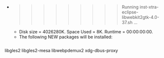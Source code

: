 * >>>>>>>>> Running inst-xtra-eclipse-libwebkit2gtk-4.0-37.sh ...
  * Disk size = 4026280K. Space Used = 8K. Runtime = 00:00:00:00.
  * The following NEW packages will be installed:
  ```bash
libgles2 libgles2-mesa libwebpdemux2 xdg-dbus-proxy
  ```
